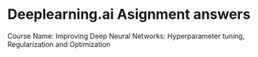 # Deeplearning.ai Asignment answers
 Course Name: Improving Deep Neural Networks: Hyperparameter tuning, Regularization and Optimization
